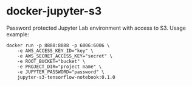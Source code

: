 # docker-jupyter-s3

Password protected Jupyter Lab environment with access to S3. Usage example:

```
docker run -p 8888:8888 -p 6006:6006 \
    -e AWS_ACCESS_KEY_ID="key" \
    -e AWS_SECRET_ACCESS_KEY="secret" \
    -e ROOT_BUCKET="bucket" \
    -e PROJECT_DIR="project name" \
    -e JUPYTER_PASSWORD="password" \
    jupyter-s3-tensorflow-notebook:0.1.0
```